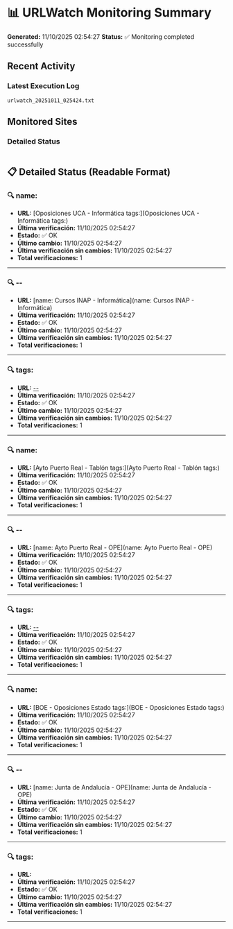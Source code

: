 # 📊 URLWatch Monitoring Summary

**Generated:** 11/10/2025 02:54:27
**Status:** ✅ Monitoring completed successfully

## Recent Activity

### Latest Execution Log
`urlwatch_20251011_025424.txt`

## Monitored Sites

### Detailed Status
```
```

## 📋 Detailed Status (Readable Format)

### 🔍 name:

- **URL:** [Oposiciones UCA - Informática	tags:](Oposiciones UCA - Informática	tags:)
- **Última verificación:** 11/10/2025 02:54:27
- **Estado:** ✅ OK
- **Último cambio:** 11/10/2025 02:54:27
- **Última verificación sin cambios:** 11/10/2025 02:54:27
- **Total verificaciones:** 1

---

### 🔍 --

- **URL:** [name: Cursos INAP - Informática](name: Cursos INAP - Informática)
- **Última verificación:** 11/10/2025 02:54:27
- **Estado:** ✅ OK
- **Último cambio:** 11/10/2025 02:54:27
- **Última verificación sin cambios:** 11/10/2025 02:54:27
- **Total verificaciones:** 1

---

### 🔍 tags:

- **URL:** [--](--)
- **Última verificación:** 11/10/2025 02:54:27
- **Estado:** ✅ OK
- **Último cambio:** 11/10/2025 02:54:27
- **Última verificación sin cambios:** 11/10/2025 02:54:27
- **Total verificaciones:** 1

---

### 🔍 name:

- **URL:** [Ayto Puerto Real - Tablón	tags:](Ayto Puerto Real - Tablón	tags:)
- **Última verificación:** 11/10/2025 02:54:27
- **Estado:** ✅ OK
- **Último cambio:** 11/10/2025 02:54:27
- **Última verificación sin cambios:** 11/10/2025 02:54:27
- **Total verificaciones:** 1

---

### 🔍 --

- **URL:** [name: Ayto Puerto Real - OPE](name: Ayto Puerto Real - OPE)
- **Última verificación:** 11/10/2025 02:54:27
- **Estado:** ✅ OK
- **Último cambio:** 11/10/2025 02:54:27
- **Última verificación sin cambios:** 11/10/2025 02:54:27
- **Total verificaciones:** 1

---

### 🔍 tags:

- **URL:** [--](--)
- **Última verificación:** 11/10/2025 02:54:27
- **Estado:** ✅ OK
- **Último cambio:** 11/10/2025 02:54:27
- **Última verificación sin cambios:** 11/10/2025 02:54:27
- **Total verificaciones:** 1

---

### 🔍 name:

- **URL:** [BOE - Oposiciones Estado	tags:](BOE - Oposiciones Estado	tags:)
- **Última verificación:** 11/10/2025 02:54:27
- **Estado:** ✅ OK
- **Último cambio:** 11/10/2025 02:54:27
- **Última verificación sin cambios:** 11/10/2025 02:54:27
- **Total verificaciones:** 1

---

### 🔍 --

- **URL:** [name: Junta de Andalucía - OPE](name: Junta de Andalucía - OPE)
- **Última verificación:** 11/10/2025 02:54:27
- **Estado:** ✅ OK
- **Último cambio:** 11/10/2025 02:54:27
- **Última verificación sin cambios:** 11/10/2025 02:54:27
- **Total verificaciones:** 1

---

### 🔍 tags:

- **URL:** []()
- **Última verificación:** 11/10/2025 02:54:27
- **Estado:** ✅ OK
- **Último cambio:** 11/10/2025 02:54:27
- **Última verificación sin cambios:** 11/10/2025 02:54:27
- **Total verificaciones:** 1

---


